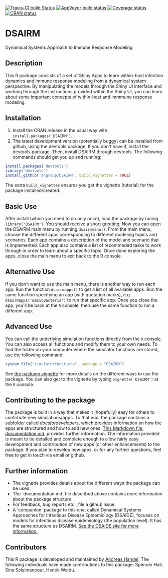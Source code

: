 [![Travis-CI build Status](https://travis-ci.org/ahgroup/DSAIRM.svg?branch=master)](https://travis-ci.org/ahgroup/DSAIRM)
[![AppVeyor build status](https://ci.appveyor.com/api/projects/status/github/ahgroup/DSAIRM?branch=master&svg=true)](https://ci.appveyor.com/project/ahgroup/DSAIRM)
[![Coverage status](https://codecov.io/gh/ahgroup/DSAIRM/branch/master/graph/badge.svg)](https://codecov.io/github/ahgroup/DSAIRM?branch=master)
[![CRAN status](https://www.r-pkg.org/badges/version/DSAIRM)](https://cran.r-project.org/package=DSAIRM)

# DSAIRM
Dynamical Systems Approach to Immune Response Modeling


## Description
This R package consists of a set of Shiny Apps to learn within-host infection dynamics and immune response modeling from a dynamical system perspective. By manipulating the models through the Shiny UI interface and working through the instructions provided within the Shiny UI, you can learn about some important concepts of within-host and immmune response modeling. 

## Installation
1. Install the CRAN release in the usual way with `install.packages('DSAIRM')`.
2. The latest development version (potentially buggy) can be installed from github, using the devtools package. If you don't have it, install the devtools package. Then, install DSAIRM through devtools. The following commands should get you up and running:

```r
install.packages('devtools')
library('devtools')
install_github('ahgroup/DSAIRM', build_vignettes = TRUE)
```

The extra `build_vignettes` ensures you get the vignette (tutorial) for the package installed/created.

## Basic Use
After install (which you need to do only once), load the package by runing `library('DSAIRM')`. You should receive a short greeting. Now you can open the DSAIRM main menu by running `dsairmmenu()`. From the main menu, choose the different apps corresponding to different modeling topics and scenarios. Each app contains a description of the model and scenario that is implemented. Each app also contains a list of recommeded tasks to work through in order to learn about a specific topic. Once done exploring the apps, close the main menu to exit back to the R console.

## Alternative Use
If you don't want to use the main menu, there is another way to run each app: Run the function `dsairmapps()` to get a list of all available apps. Run the same function specifying an app (with quotation marks), e.g. `dsairmapps('BasicBacteria')` to run that specific app. Once you close the app, you'll be back at the `R` console, then use the same function to run a different app. 

## Advanced Use
You can call the underlying simulation functions directly from the `R` console. You can also access all functions and modify them to your own needs. To find the folder on your computer where the simulator functions are stored, use the following command:

```r
system.file("simulatorfunctions", package = "DSAIRM")
```
See [the package vignette](https://ahgroup.github.io/DSAIRM/articles/DSAIRM.html) for more details on the different ways to use the package. You can also get to the vignette by typing `vignette('DSAIRM')` at the `R` console.

## Contributing to the package
The package is built in a way that makes it (hopefully) easy for others to contribute new simulations/apps. To that end, the package contains a subfolder called _docsfordevelopers_, which provides information on how the apps are structured and how to add new ones. [This Markdown file, documentation.md,](https://github.com/ahgroup/DSAIRM/blob/master/inst/docsfordevelopers/documentation.md) provides further information. The information provided is meant to be detailed and complete enough to allow fairly easy development and contribution of new apps (or other enhancements) to the package. If you plan to develop new apps, or for any further questions, feel free to get in touch via email or github.



## Further information
* The vignette provides details about the different ways the package can be used. 
* The `documentation.md' file described above contains more information about the package structure.
* For feedback, bug reports etc., file a github issue.
* A 'companion' package to this one, called Dynamical Systems Approaches for Infectious Disease Epidemiology (DSAIDE), focuses on models for infectious disease epidemiology (the population level). It has the same structure as DSAIRM. [See the DSAIDE site for more information.](https://ahgroup.github.io/DSAIDE/index.html)


## Contributors
This R package is developed and maintained by [Andreas Handel](http://handelgroup.uga.edu/). The following individuals have made contributions to this package: Spencer Hall, Sina Solaimanpour, Henok Woldu.
